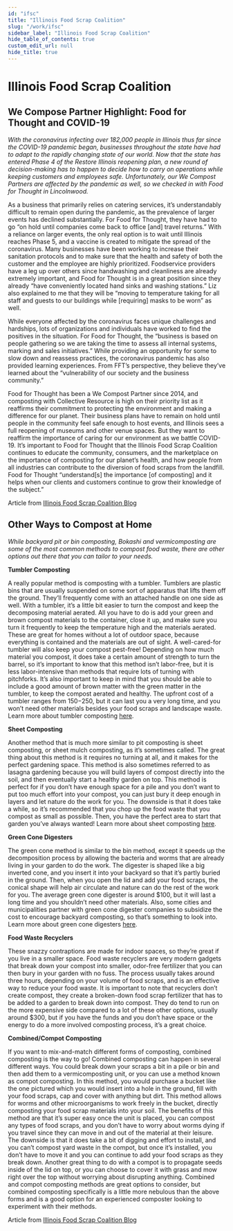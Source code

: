 ```yaml
---
id: "ifsc"
title: "Illinois Food Scrap Coalition"
slug: "/work/ifsc"
sidebar_label: "Illinois Food Scrap Coalition"
hide_table_of_contents: true
custom_edit_url: null
hide_title: true
---
```


# Illinois Food Scrap Coalition

## We Compose Partner Highlight: Food for Thought and COVID-19

_With the coronavirus infecting over 182,000 people in Illinois thus far since the COVID-19 pandemic began, businesses throughout the state have had to adapt to the rapidly changing state of our world. Now that the state has entered Phase 4 of the Restore Illinois reopening plan, a new round of decision-making has to happen to decide how to carry on operations while keeping customers and employees safe. Unfortunately, our We Compost Partners are affected by the pandemic as well, so we checked in with Food for Thought in Lincolnwood._

As a business that primarily relies on catering services, it’s understandably difficult to remain open during the pandemic, as the prevalence of larger events has declined substantially. For Food for Thought, they have had to go “on hold until companies come back to office [and] travel returns.” With a reliance on larger events, the only real option is to wait until Illinois reaches Phase 5, and a vaccine is created to mitigate the spread of the coronavirus. Many businesses have been working to increase their sanitation protocols and to make sure that the health and safety of both the customer and the employee are highly prioritized. Foodservice providers have a leg up over others since handwashing and cleanliness are already extremely important, and Food for Thought is in a great position since they already “have conveniently located hand sinks and washing stations.” Liz also explained to me that they will be “moving to temperature taking for all staff and guests to our buildings while [requiring] masks to be worn” as well.

While everyone affected by the coronavirus faces unique challenges and hardships, lots of organizations and individuals have worked to find the positives in the situation. For Food for Thought, the “business is based on people gathering so we are taking the time to assess all internal systems, marking and sales initiatives.” While providing an opportunity for some to slow down and reassess practices, the coronavirus pandemic has also provided learning experiences. From FFT’s perspective, they believe they’ve learned about the “vulnerability of our society and the business community.”

Food for Thought has been a We Compost Partner since 2014, and composting with Collective Resource is high on their priority list as it reaffirms their commitment to protecting the environment and making a difference for our planet. Their business plans have to remain on hold until people in the community feel safe enough to host events, and Illinois sees a full reopening of museums and other venue spaces. But they want to reaffirm the importance of caring for our environment as we battle COVID-19. It’s important to Food for Thought that the Illinois Food Scrap Coalition continues to educate the community, consumers, and the marketplace on the importance of composting for our planet’s health, and how people from all industries can contribute to the diversion of food scraps from the landfill. Food for Thought “understand[s] the importance [of composting] and it helps when our clients and customers continue to grow their knowledge of the subject.”

Article from [Illinois Food Scrap Coalition Blog](https://illinoiscomposts.org/we-compost-program/we-compost-partner-highlight-food-for-thought-covid-19/)

## Other Ways to Compost at Home

_While backyard pit or bin composting, Bokashi and vermicomposting are some of the most common methods to compost food waste, there are other options out there that you can tailor to your needs._

**Tumbler Composting**

A really popular method is composting with a tumbler. Tumblers are plastic bins that are usually suspended on some sort of apparatus that lifts them off the ground. They’ll frequently come with an attached handle on one side as well. With a tumbler, it’s a little bit easier to turn the compost and keep the decomposing material aerated. All you have to do is add your green and brown compost materials to the container, close it up, and make sure you turn it frequently to keep the temperature high and the materials aerated. These are great for homes without a lot of outdoor space, because everything is contained and the materials are out of sight. A well-cared-for tumbler will also keep your compost pest-free! Depending on how much material you compost, it does take a certain amount of strength to turn the barrel, so it’s important to know that this method isn’t labor-free, but it is less labor-intensive than methods that require lots of turning with pitchforks. It’s also important to keep in mind that you should be able to include a good amount of brown matter with the green matter in the tumbler, to keep the compost aerated and healthy. The upfront cost of a tumbler ranges from $150-$250, but it can last you a very long time, and you won’t need other materials besides your food scraps and landscape waste. Learn more about tumbler composting [here](https://growappalachia.berea.edu/2013/06/07/compost-tumbler/).

**Sheet Composting**

Another method that is much more similar to pit composting is sheet composting, or sheet mulch composting, as it’s sometimes called. The great thing about this method is it requires no turning at all, and it makes for the perfect gardening space. This method is also sometimes referred to as lasagna gardening because you will build layers of compost directly into the soil, and then eventually start a healthy garden on top. This method is perfect for if you don’t have enough space for a pile and you don’t want to put too much effort into your compost, you can just bury it deep enough in layers and let nature do the work for you. The downside is that it does take a while, so it’s recommended that you chop up the food waste that you compost as small as possible. Then, you have the perfect area to start that garden you’ve always wanted! Learn more about sheet composting [here](https://extension.oregonstate.edu/gardening/techniques/sheet-mulching-aka-lasagna-composting-builds-soil-saves-time).

**Green Cone Digesters**

The green cone method is similar to the bin method, except it speeds up the decomposition process by allowing the bacteria and worms that are already living in your garden to do the work. The digester is shaped like a big inverted cone, and you insert it into your backyard so that it’s partly buried in the ground. Then, when you open the lid and add your food scraps, the conical shape will help air circulate and nature can do the rest of the work for you. The average green cone digester is around $100, but it will last a long time and you shouldn’t need other materials. Also, some cities and municipalities partner with green cone digester companies to subsidize the cost to encourage backyard composting, so that’s something to look into. Learn more about green cone digesters [here](https://www.rcswd.com/wp-content/uploads/2018/03/green-cone-FactSheet-3-Food-Waste-Digester.pdf).

**Food Waste Recyclers**

These snazzy contraptions are made for indoor spaces, so they’re great if you live in a smaller space. Food waste recyclers are very modern gadgets that break down your compost into smaller, odor-free fertilizer that you can then bury in your garden with no fuss. The process usually takes around three hours, depending on your volume of food scraps, and is an effective way to reduce your food waste. It is important to note that recyclers don’t create compost, they create a broken-down food scrap fertilizer that has to be added to a garden to break down into compost. They do tend to run on the more expensive side compared to a lot of these other options, usually around $300, but if you have the funds and you don’t have space or the energy to do a more involved composting process, it’s a great choice.

**Combined/Compot Composting**

If you want to mix-and-match different forms of composting, combined composting is the way to go! Combined composting can happen in several different ways. You could break down your scraps a bit in a pile or bin and then add them to a vermicomposting unit, or you can use a method known as compot composting. In this method, you would purchase a bucket like the one pictured which you would insert into a hole in the ground, fill with your food scraps, cap and cover with anything but dirt. This method allows for worms and other microorganisms to work freely in the bucket, directly composting your food scrap materials into your soil. The benefits of this method are that it’s super easy once the unit is placed, you can compost any types of food scraps, and you don’t have to worry about worms dying if you travel since they can move in and out of the material at their leisure. The downside is that it does take a bit of digging and effort to install, and you can’t compost yard waste in the compot, but once it’s installed, you don’t have to move it and you can continue to add your food scraps as they break down. Another great thing to do with a compot is to propagate seeds inside of the lid on top, or you can choose to cover it with grass and mow right over the top without worrying about disrupting anything. Combined and compot composting methods are great options to consider, but combined composting specifically is a little more nebulous than the above forms and is a good option for an experienced composter looking to experiment with their methods.

Article from [Illinois Food Scrap Coalition Blog](https://illinoiscomposts.org/ifsc-news/other-ways-to-compost-at-home/)
